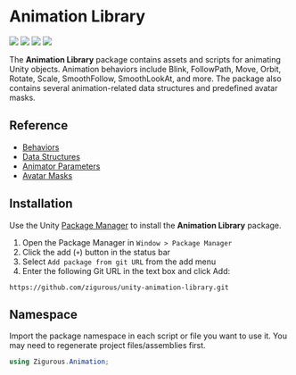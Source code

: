 # Animation Library

[![](https://img.shields.io/badge/github-repo-blue?logo=github)](https://github.com/zigurous/unity-animation-library) [![](https://img.shields.io/github/package-json/v/zigurous/unity-animation-library)](https://github.com/zigurous/unity-animation-library/releases) [![](https://img.shields.io/badge/docs-link-success)](https://docs.zigurous.com/com.zigurous.animation) [![](https://img.shields.io/github/license/zigurous/unity-animation-library)](https://github.com/zigurous/unity-animation-library/blob/main/LICENSE.md)

The **Animation Library** package contains assets and scripts for animating Unity objects. Animation behaviors include Blink, FollowPath, Move, Orbit, Rotate, Scale, SmoothFollow, SmoothLookAt, and more. The package also contains several animation-related data structures and predefined avatar masks.

## Reference

- [Behaviors](https://docs.zigurous.com/com.zigurous.animation/manual/behaviors)
- [Data Structures](https://docs.zigurous.com/com.zigurous.animation/manual/data-structures)
- [Animator Parameters](https://docs.zigurous.com/com.zigurous.animation/manual/animator-parameters)
- [Avatar Masks](https://docs.zigurous.com/com.zigurous.animation/manual/avatar-masks)

## Installation

Use the Unity [Package Manager](https://docs.unity3d.com/Manual/upm-ui.html) to install the **Animation Library** package.

1. Open the Package Manager in `Window > Package Manager`
2. Click the add (`+`) button in the status bar
3. Select `Add package from git URL` from the add menu
4. Enter the following Git URL in the text box and click Add:

```http
https://github.com/zigurous/unity-animation-library.git
```

## Namespace

Import the package namespace in each script or file you want to use it. You may need to regenerate project files/assemblies first.

```csharp
using Zigurous.Animation;
```
